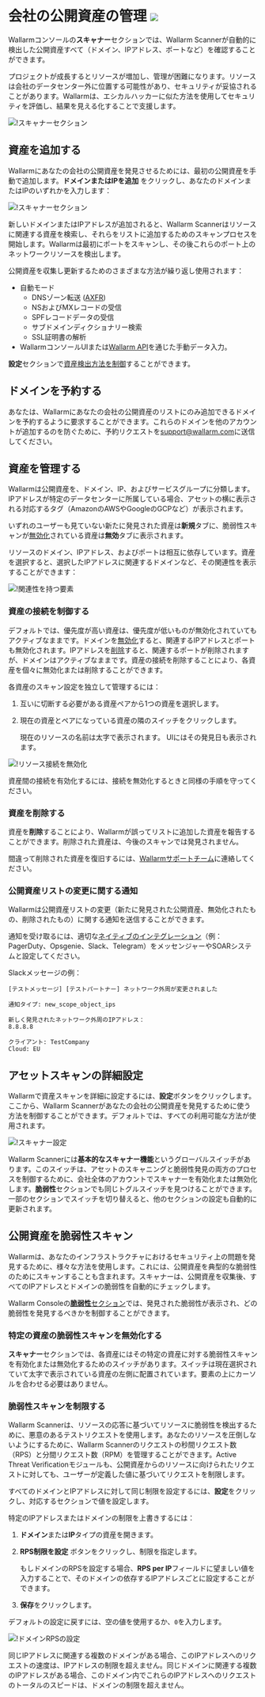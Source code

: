 # 会社の公開資産の管理 <a href="../../about-wallarm/subscription-plans/#subscription-plans"><img src="../../images/api-security-tag.svg" style="border: none;"></a>

Wallarmコンソールの**スキャナー**セクションでは、Wallarm Scannerが自動的に検出した公開資産すべて（ドメイン、IPアドレス、ポートなど）を確認することができます。

プロジェクトが成長するとリソースが増加し、管理が困難になります。リソースは会社のデータセンター外に位置する可能性があり、セキュリティが妥協されることがあります。Wallarmは、エシカルハッカーに似た方法を使用してセキュリティを評価し、結果を見える化することで支援します。

![!スキャナーセクション](../images/user-guides/scanner/check-scope.png)

## 資産を追加する

Wallarmにあなたの会社の公開資産を発見させるためには、最初の公開資産を手動で追加します。**ドメインまたはIPを追加** をクリックし、あなたのドメインまたはIPのいずれかを入力します：

![!スキャナーセクション](../images/user-guides/scanner/add-asset-manually.png)

新しいドメインまたはIPアドレスが追加されると、Wallarm Scannerはリソースに関連する資産を検索し、それらをリストに追加するためのスキャンプロセスを開始します。Wallarmは最初にポートをスキャンし、その後これらのポート上のネットワークリソースを検出します。

公開資産を収集し更新するためのさまざまな方法が繰り返し使用されます：

* 自動モード
    * DNSゾーン転送 ([AXFR](https://tools.ietf.org/html/rfc5936))
    * NSおよびMXレコードの受信
    * SPFレコードデータの受信
    * サブドメインディクショナリー検索
    * SSL証明書の解析
* WallarmコンソールUIまたは[Wallarm API](../api/overview.md)を通じた手動データ入力。

**設定**セクションで[資産検出方法を制御](#fine-tuning-asset-scanning)することができます。

## ドメインを予約する

あなたは、Wallarmにあなたの会社の公開資産のリストにのみ追加できるドメインを予約するように要求することができます。これらのドメインを他のアカウントが追加するのを防ぐために、予約リクエストを[support@wallarm.com](mailto:support@wallarm.com)に送信してください。

## 資産を管理する

Wallarmは公開資産を、ドメイン、IP、およびサービスグループに分類します。 IPアドレスが特定のデータセンターに所属している場合、アセットの横に表示される対応するタグ（AmazonのAWSやGoogleのGCPなど）が表示されます。

いずれのユーザーも見ていない新たに発見された資産は**新規**タブに、脆弱性スキャンが[無効化](#disabling-vulnerability-scanning-for-certain-assets)されている資産は**無効**タブに表示されます。

リソースのドメイン、IPアドレス、およびポートは相互に依存しています。資産を選択すると、選択したIPアドレスに関連するドメインなど、その関連性を表示することができます：

![!関連性を持つ要素](../images/user-guides/scanner/asset-with-associations.png)

### 資産の接続を制御する

デフォルトでは、優先度が高い資産は、優先度が低いものが無効化されていてもアクティブなままです。ドメインを[無効化](#disabling-vulnerability-scanning-for-certain-assets)すると、関連するIPアドレスとポートも無効化されます。IPアドレスを[削除](#deleting-assets)すると、関連するポートが削除されますが、ドメインはアクティブなままです。資産の接続を削除することにより、各資産を個々に無効化または削除することができます。

各資産のスキャン設定を独立して管理するには：

1. 互いに切断する必要がある資産ペアから1つの資産を選択します。
1. 現在の資産とペアになっている資産の隣のスイッチをクリックします。

    現在のリソースの名前は太字で表示されます。 UIにはその発見日も表示されます。

![!リソース接続を無効化](../images/user-guides/scanner/disable-association.png)

資産間の接続を有効化するには、接続を無効化するときと同様の手順を守ってください。

### 資産を削除する

資産を**削除**することにより、Wallarmが誤ってリストに追加した資産を報告することができます。削除された資産は、今後のスキャンでは発見されません。

間違って削除された資産を復旧するには、[Wallarmサポートチーム](mailto:support@wallarm.com)に連絡してください。

### 公開資産リストの変更に関する通知

Wallarmは公開資産リストの変更（新たに発見された公開資産、無効化されたもの、削除されたもの）に関する通知を送信することができます。

通知を受け取るには、適切な[ネイティブのインテグレーション](settings/integrations/integrations-intro.md)（例：PagerDuty、Opsgenie、Slack、Telegram）をメッセンジャーやSOARシステムと設定してください。

Slackメッセージの例：

```
[テストメッセージ] [テストパートナー] ネットワーク外周が変更されました

通知タイプ: new_scope_object_ips

新しく発見されたネットワーク外周のIPアドレス：
8.8.8.8

クライアント: TestCompany
Cloud: EU
```

## アセットスキャンの詳細設定

Wallarmで資産スキャンを詳細に設定するには、**設定**ボタンをクリックします。ここから、Wallarm Scannerがあなたの会社の公開資産を発見するために使う方法を制御することができます。デフォルトでは、すべての利用可能な方法が使用されます。

![!スキャナー設定](../images/user-guides/vulnerabilities/scanner-configuration-options.png)

Wallarm Scannerには**基本的なスキャナー機能**というグローバルスイッチがあります。このスイッチは、アセットのスキャニングと脆弱性発見の両方のプロセスを制御するために、会社全体のアカウントでスキャナーを有効化または無効化します。**脆弱性**セクションでも同じトグルスイッチを見つけることができます。一部のセクションでスイッチを切り替えると、他のセクションの設定も自動的に更新されます。

## 公開資産を脆弱性スキャン

Wallarmは、あなたのインフラストラクチャにおけるセキュリティ上の問題を発見するために、様々な方法を使用します。これには、公開資産を典型的な脆弱性のためにスキャンすることも含まれます。スキャナーは、公開資産を収集後、すべてのIPアドレスとドメインの脆弱性を自動的にチェックします。

Wallarm Consoleの[**脆弱性**セクション](vulnerabilities.md)では、発見された脆弱性が表示され、どの脆弱性を発見するべきかを制御することができます。

### 特定の資産の脆弱性スキャンを無効化する

**スキャナー**セクションでは、各資産にはその特定の資産に対する脆弱性スキャンを有効化または無効化するためのスイッチがあります。スイッチは現在選択されていて太字で表示されている資産の左側に配置されています。要素の上にカーソルを合わせる必要はありません。

### 脆弱性スキャンを制限する

Wallarm Scannerは、リソースの応答に基づいてリソースに脆弱性を検出するために、悪意のあるテストリクエストを使用します。あなたのリソースを圧倒しないようにするために、Wallarm Scannerのリクエストの秒間リクエスト数（RPS）と分間リクエスト数（RPM）を管理することができます。Active Threat Verificationモジュールも、公開資産からのリソースに向けられたリクエストに対しても、ユーザーが定義した値に基づいてリクエストを制限します。

すべてのドメインとIPアドレスに対して同じ制限を設定するには、**設定**をクリックし、対応するセクションで値を設定します。

特定のIPアドレスまたはドメインの制限を上書きするには：

1. **ドメイン**または**IP**タイプの資産を開きます。
1. **RPS制限を設定** ボタンをクリックし、制限を指定します。

    もしドメインのRPSを設定する場合、**RPS per IP**フィールドに望ましい値を入力することで、そのドメインの依存するIPアドレスごとに設定することができます。
1. **保存**をクリックします。

デフォルトの設定に戻すには、空の値を使用するか、`0`を入力します。

![!ドメインRPSの設定](../images/user-guides/scanner/set-rps-for-domain.png)

同じIPアドレスに関連する複数のドメインがある場合、このIPアドレスへのリクエストの速度は、IPアドレスの制限を超えません。同じドメインに関連する複数のIPアドレスがある場合、このドメイン内でこれらのIPアドレスへのリクエストのトータルのスピードは、ドメインの制限を超えません。